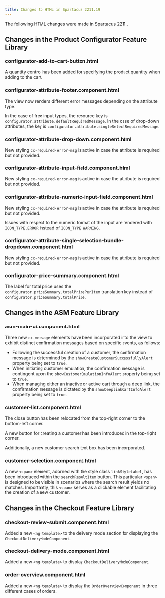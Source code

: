 ```yaml
---
title: Changes to HTML in Spartacus 2211.19
---
```


The following HTML changes were made in Spartacus 2211..

## Changes in the Product Configurator Feature Library

### configurator-add-to-cart-button.html

A quantity control has been added for specifying the product quantity when adding to the cart.

### configurator-attribute-footer.component.html

The view now renders different error messages depending on the attribute type.

In the case of free input types, the resource key is `configurator.attribute.defaultRequiredMessage`. In the case of
drop-down attributes, the key is `configurator.attribute.singleSelectRequiredMessage`.

### configurator-attribute-drop-down.component.html

New styling `cx-required-error-msg` is active in case the attribute is required but not provided.

### configurator-attribute-input-field.component.html

New styling `cx-required-error-msg` is active in case the attribute is required but not provided.

### configurator-attribute-numeric-input-field.component.html

New styling `cx-required-error-msg` is active in case the attribute is required but not provided.

Issues with respect to the numeric format of the input are rendered with `ICON_TYPE.ERROR` instead of `ICON_TYPE.WARNING`.

### configurator-attribute-single-selection-bundle-dropdown.component.html

New styling `cx-required-error-msg` is active in case the attribute is required but not provided.

### configurator-price-summary.component.html

The label for total price uses the `configurator.priceSummary.totalPricePerItem` translation key instead of `configurator.priceSummary.totalPrice`.

## Changes in the ASM Feature Library

### asm-main-ui.component.html

Three new `cx-message` elements have been incorporated into the view to exhibit distinct confirmation messages based on specific events, as follows:

- Following the successful creation of a customer, the confirmation message is determined by the `showCreateCustomerSuccessfullyAlert` property being set to `true`.
- When initiating customer emulation, the confirmation message is contingent upon the `showCustomerEmulationInfoAlert` property being set to `true`.
- When managing either an inactive or active cart through a deep link, the confirmation message is dictated by the `showDeeplinkCartInfoAlert` property being set to `true`.

### customer-list.component.html

The close button has been relocated from the top-right corner to the bottom-left corner.

A new button for creating a customer has been introduced in the top-right corner.

Additionally, a new customer search text box has been incorporated.

### customer-selection.component.html

A new `<span>` element, adorned with the style class `linkStyleLabel`, has been introduced within the `searchResultItem` button. This particular `<span>` is designed to be visible in scenarios where the search result yields no matches. Importantly, this `<span>` serves as a clickable element facilitating the creation of a new customer.

## Changes in the Checkout Feature Library

### checkout-review-submit.component.html

Added a new `<ng-template>` to the delivery mode section for displaying the `CheckoutDeliveryModeComponent`.

### checkout-delivery-mode.component.html

Added a new `<ng-template>` to display `CheckoutDeliveryModeComponent`.

### order-overview.component.html

Added a new `<ng-template>` to display the `OrderOverviewComponent` in three different cases of orders.
